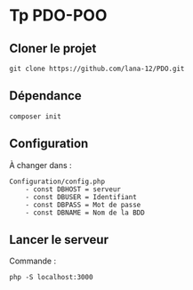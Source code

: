 # Tp PDO-POO


## Cloner le projet
```
git clone https://github.com/lana-12/PDO.git
```

## Dépendance
```
composer init
```

## Configuration
À changer dans :
```
Configuration/config.php
    - const DBHOST = serveur
    - const DBUSER = Identifiant
    - const DBPASS = Mot de passe
    - const DBNAME = Nom de la BDD

```

## Lancer le serveur

Commande :
```
php -S localhost:3000
```

